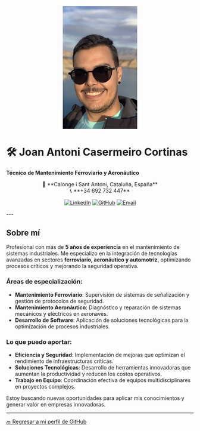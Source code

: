 <div align="center">
  <img src="https://github.com/tonicasermeiro/Pictures/blob/30f4002819d959e5758da11186aa5267112f7f0a/IMG_1324_Nero%20AI_Compress_High.jpeg?raw=true" alt="Foto Profesional" width="200px">
</div>

# 🛠️ **Joan Antoni Casermeiro Cortinas**  
**Técnico de Mantenimiento Ferroviario y Aeronáutico**  

<div align="center">
📍 **Calonge i Sant Antoni, Cataluña, España**  
</div>
<div align="center">
📞 **+34 692 732 447**
</div>

<div align="center">
  
[![LinkedIn](https://img.shields.io/badge/LinkedIn-0077B5?style=for-the-badge&logo=linkedin&logoColor=white)](https://www.linkedin.com/in/tonicasermeiro)
[![GitHub](https://img.shields.io/badge/GitHub-100000?style=for-the-badge&logo=github&logoColor=white)](https://github.com/tonicasermeiro)
[![Email](https://img.shields.io/badge/Apple_Mail-0078D4?style=for-the-badge&logo=apple&logoColor=white)](mailto:toni.casermeiro@icloud.com)

</div>
---

## **Sobre mí**  
Profesional con más de **5 años de experiencia** en el mantenimiento de sistemas industriales. Me especializo en la integración de tecnologías avanzadas en sectores **ferroviario, aeronáutico y automotriz**, optimizando procesos críticos y mejorando la seguridad operativa.

### **Áreas de especialización**:
- **Mantenimiento Ferroviario**: Supervisión de sistemas de señalización y gestión de protocolos de seguridad.
- **Mantenimiento Aeronáutico**: Diagnóstico y reparación de sistemas mecánicos y eléctricos en aeronaves.
- **Desarrollo de Software**: Aplicación de soluciones tecnológicas para la optimización de procesos industriales.

### **Lo que puedo aportar**:
- **Eficiencia y Seguridad**: Implementación de mejoras que optimizan el rendimiento de infraestructuras críticas.
- **Soluciones Tecnológicas**: Desarrollo de herramientas innovadoras que aumentan la productividad y reducen los costos operativos.
- **Trabajo en Equipo**: Coordinación efectiva de equipos multidisciplinares en proyectos complejos.

Estoy buscando nuevas oportunidades para aplicar mis conocimientos y generar valor en empresas innovadoras.

---

[🔙 Regresar a mi perfil de GitHub](https://github.com/tonicasermeiro)